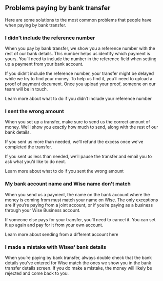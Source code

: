 ## Problems paying by bank transfer  
Here are some solutions to the most common problems that people have when paying by bank transfer.

### I didn’t include the reference number

When you pay by bank transfer, we show you a reference number with the rest of our bank details. This number helps us identify which payment is yours. You’ll need to include the number in the reference field when setting up a payment from your bank account.

If you didn’t include the reference number, your transfer might be delayed while we try to find your money. To help us find it, you’ll need to upload a proof of payment document. Once you upload your proof, someone on our team will be in touch. 

Learn more about what to do if you didn’t include your reference number

### I sent the wrong amount

When you set up a transfer, make sure to send us the correct amount of money. We’ll show you exactly how much to send, along with the rest of our bank details.

If you sent us more than needed, we’ll refund the excess once we’ve completed the transfer.

If you sent us less than needed, we’ll pause the transfer and email you to ask what you’d like to do next.

Learn more about what to do if you sent the wrong amount

### My bank account name and Wise name don’t match

When you send us a payment, the name on the bank account where the money is coming from must match your name on Wise. The only exceptions are if you’re paying from a joint account, or if you’re paying as a business through your Wise Business account.

If someone else pays for your transfer, you’ll need to cancel it. You can set it up again and pay for it from your own account.

Learn more about sending from a different account here

### I made a mistake with Wises’ bank details

When you’re paying by bank transfer, always double check that the bank details you’ve entered for Wise match the ones we show you in the bank transfer details screen. If you do make a mistake, the money will likely be rejected and come back to you.
